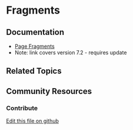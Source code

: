 # Fragments

## Documentation

* [Page Fragments](https://portal.liferay.dev/docs/7-2/frameworks/-/knowledge_base/f/page-fragments)
* Note: link covers version 7.2 - requires update

## Related Topics


## Community Resources


### Contribute

[Edit this file on github](https://github.com/olafk/controlpanel-documentation-docs/blob/master/md/73en/com_liferay_fragment_web_portlet_FragmentPortlet/fragment_view.md)
